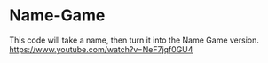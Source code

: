  # Name-Game
 This code will take a name, then turn it into the Name Game version.
https://www.youtube.com/watch?v=NeF7jqf0GU4
